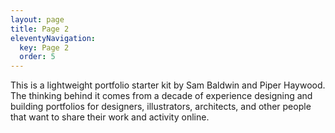 ```yaml
---
layout: page
title: Page 2
eleventyNavigation:
  key: Page 2
  order: 5
---
```


This is a lightweight portfolio starter kit by Sam Baldwin and Piper Haywood. The thinking behind it comes from a decade of experience designing and building portfolios for designers, illustrators, architects, and other people that want to share their work and activity online.
